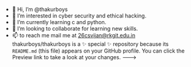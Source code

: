 - 👋 Hi, I’m @thakurboys
- 👀 I’m interested in cyber security and ethical hacking.
- 🌱 I’m currently learning c and python.
- 💞️ I’m looking to collaborate for learning new skills.
- 📫 to reach me mail me at 26csvijan@rkgit.edu.in
thakurboys/thakurboys is a ✨ special ✨ repository because its `README.md` (this file) appears on your GitHub profile.
You can click the Preview link to take a look at your changes.
--->
